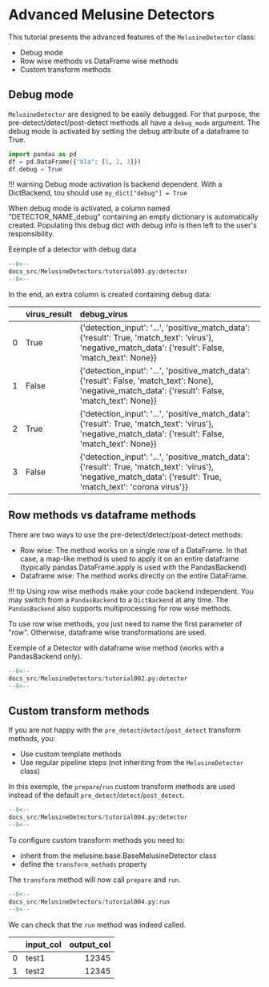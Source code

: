 # Advanced Melusine Detectors

This tutorial presents the advanced features of the `MelusineDetector` class:

- Debug mode
- Row wise methods vs DataFrame wise methods
- Custom transform methods

## Debug mode
`MelusineDetector` are designed to be easily debugged. For that purpose, the 
pre-detect/detect/post-detect methods all have a `debug_mode` argument. 
The debug mode is activated by setting the debug attribute of a dataframe to True.

```Python hl_lines="3"
import pandas as pd
df = pd.DataFrame({"bla": [1, 2, 3]})
df.debug = True
```

!!! warning
    Debug mode activation is backend dependent. With a DictBackend, tou should use `my_dict["debug"] = True`

When debug mode is activated, a column named "DETECTOR_NAME_debug" containing an empty 
dictionary is automatically created.
Populating this debug dict with debug info is then left to the user's responsibility. 

Exemple of a detector with debug data
```Python hl_lines="21 22 37-53"
--8<--
docs_src/MelusineDetectors/tutorial003.py:detector
--8<--
```

In the end, an extra column is created containing debug data:

|    | virus_result   | debug_virus                                                                                                                                                       |
|---:|:---------------|:------------------------------------------------------------------------------------------------------------------------------------------------------------------|
|  0 | True           | {'detection_input': '...', 'positive_match_data': {'result': True, 'match_text': 'virus'}, 'negative_match_data': {'result': False, 'match_text': None}}          |
|  1 | False          | {'detection_input': '...', 'positive_match_data': {'result': False, 'match_text': None}, 'negative_match_data': {'result': False, 'match_text': None}}            |
|  2 | True           | {'detection_input': '...', 'positive_match_data': {'result': True, 'match_text': 'virus'}, 'negative_match_data': {'result': False, 'match_text': None}}          |
|  3 | False          | {'detection_input': '...', 'positive_match_data': {'result': True, 'match_text': 'virus'}, 'negative_match_data': {'result': True, 'match_text': 'corona virus'}} |e          | {'detection_input': 'test\ncorona virus is annoying', 'positive_match_data': {'result': True, 'match_text': 'virus'}, 'negative_match_data': {'result': True, 'match_text': 'corona virus'}} |                                                                                                                                                     


## Row methods vs dataframe methods
There are two ways to use the pre-detect/detect/post-detect methods:

- Row wise: The method works on a single row of a DataFrame.
In that case, a map-like method is used to apply it on an entire dataframe
(typically pandas.DataFrame.apply is used with the PandasBackend)
- Dataframe wise: The method works directly on the entire DataFrame.

!!! tip
    Using row wise methods make your code backend independent. You may 
    switch from a `PandasBackend` to a `DictBackend` at any time. 
    The `PandasBackend` also supports multiprocessing for row wise methods.

To use row wise methods, you just need to name the first parameter of "row". 
Otherwise, dataframe wise transformations are used.

Exemple of a Detector with dataframe wise method (works with a PandasBackend only).
```Python hl_lines="22 28 39"
--8<--
docs_src/MelusineDetectors/tutorial002.py:detector
--8<--
```

## Custom transform methods
If you are not happy with the `pre_detect`/`detect`/`post_detect` transform methods, you: 

- Use custom template methods
- Use regular pipeline steps (not inheriting from the `MelusineDetector` class)

In this exemple, the `prepare`/`run` custom transform methods are used
instead of the default `pre_detect`/`detect`/`post_detect`.

```Python
--8<--
docs_src/MelusineDetectors/tutorial004.py:detector
--8<--
```

To configure custom transform methods you need to: 

- inherit from the melusine.base.BaseMelusineDetector class
- define the `transform_methods` property

The `transform` method will now call `prepare` and `run`.

```Python
--8<--
docs_src/MelusineDetectors/tutorial004.py:run
--8<--
```

We can check that the `run` method was indeed called.

|    | input_col   |   output_col |
|---:|:------------|-------------:|
|  0 | test1       |        12345 |
|  1 | test2       |        12345 |
